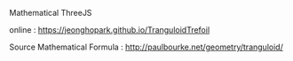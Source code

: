 Mathematical ThreeJS

online : https://jeonghopark.github.io/TranguloidTrefoil

Source Mathematical Formula : http://paulbourke.net/geometry/tranguloid/
